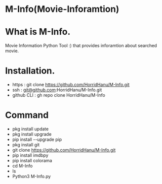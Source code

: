 # M-Info(Movie-Inforamtion)

# What is M-Info.
Movie Information Python Tool :) that provides inforamtion about searched movie.

# Installation.
* https :  git clone https://github.com/HorridHanu/M-Info.git
* ssh : git@github.com:HorridHanu/M-Info.git
* github CLI : gh repo clone HorridHanu/M-Info



# Command 
* pkg install update
* pkg install upgrade
* pip install --upgrade pip
* pkg install git
* git clone https://github.com/HorridHanu/M-Info.git
* pip install imdbpy
* pip install colorama
* cd M-Info
* ls
* Python3 M-Info.py
